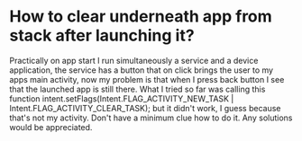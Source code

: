 
# How to clear underneath app from stack after launching it?

Practically on app start I run simultaneously a service and a device application, the service has a button that on click brings the user to my apps main activity, now my problem is that when I press back button I see that the launched app is still there. What I tried so far was calling this function intent.setFlags(Intent.FLAG_ACTIVITY_NEW_TASK | Intent.FLAG_ACTIVITY_CLEAR_TASK); but it didn't work, I guess because that's not my activity. Don't have a minimum clue how to do it. Any solutions would be appreciated.

        